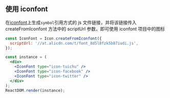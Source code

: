 ## 使用 iconfont

在[iconfont](https://www.iconfont.cn)上生成`symbol`引用方式的 js 文件链接，并将该链接传入 createFromIconfont 方法中的 scriptUrl 参数，即可使用 iconfont 项目中的图标


<!--start-code-->

```jsx
const IconFont = Icon.createFromIconfont({
  scriptUrl: '//at.alicdn.com/t/font_8d5l8fzk5b87iudi.js',
});

const instance = (
  <div>
    <IconFont type="icon-tuichu" />
    <IconFont type="icon-facebook" />
    <IconFont type="icon-twitter" />
  </div>
);
ReactDOM.render(instance);
```

<!--end-code-->